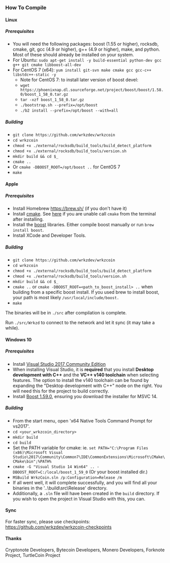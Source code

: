 ### How To Compile
#### Linux

##### Prerequisites

- You will need the following packages: boost (1.55 or higher), rocksdb, cmake, git, gcc (4.9 or higher), g++ (4.9 or higher), make, and python. Most of these should already be installed on your system.
- For Ubuntu: `sudo apt-get install -y build-essential python-dev gcc g++ git cmake libboost-all-dev`
- For CentOS 7 (x64): `yum install git-svn make cmake gcc gcc-c++ libstdc++-static -y`
  - Note for CentOS 7: to install later version of boost devel:
  - `wget https://phoenixnap.dl.sourceforge.net/project/boost/boost/1.58.0/boost_1_58_0.tar.gz`
  - `tar -xzf boost_1_58_0.tar.gz`
  - `./bootstrap.sh --prefix=/opt/boost`
  - `./b2 install --prefix=/opt/boost --with=all`

##### Building

- `git clone https://github.com/wrkzdev/wrkzcoin`
- `cd wrkzcoin`
- `chmod +x ./external/rocksdb/build_tools/build_detect_platform`
- `chmod +x ./external/rocksdb/build_tools/version.sh`
- `mkdir build && cd $_`
- `cmake ..`
- Or `cmake -DBOOST_ROOT=/opt/boost ..` for CentOS 7
- `make`

#### Apple

##### Prerequisites

- Install Homebrew https://brew.sh/ (if you don't have it)
- Install [cmake](https://cmake.org/). See [here](https://stackoverflow.com/questions/23849962/cmake-installer-for-mac-fails-to-create-usr-bin-symlinks) if you are unable call `cmake` from the terminal after installing.
- Install the [boost](http://www.boost.org/) libraries. Either compile boost manually or run `brew install boost`.
- Install XCode and Developer Tools.

##### Building

- `git clone https://github.com/wrkzdev/wrkzcoin`
- `cd wrkzcoin`
- `chmod +x ./external/rocksdb/build_tools/build_detect_platform`
- `chmod +x ./external/rocksdb/build_tools/version.sh`
- `mkdir build && cd $_`
- `cmake ..` or `cmake -DBOOST_ROOT=<path_to_boost_install> ..` when building
  from a specific boost install. If you used brew to install boost, your path is most likely `/usr/local/include/boost.`
- `make`

The binaries will be in `./src` after compilation is complete.

Run `./src/Wrkzd` to connect to the network and let it sync (it may take a while).

#### Windows 10

##### Prerequisites
- Install [Visual Studio 2017 Community Edition](https://www.visualstudio.com/thank-you-downloading-visual-studio/?sku=Community&rel=15&page=inlineinstall)
- When installing Visual Studio, it is **required** that you install **Desktop development with C++** and the **VC++ v140 toolchain** when selecting features. The option to install the v140 toolchain can be found by expanding the "Desktop development with C++" node on the right. You will need this for the project to build correctly.
- Install [Boost 1.59.0](https://sourceforge.net/projects/boost/files/boost-binaries/1.59.0/), ensuring you download the installer for MSVC 14.

##### Building

- From the start menu, open 'x64 Native Tools Command Prompt for vs2017'.
- `cd <your_wrkzcoin_directory>`
- `mkdir build`
- `cd build`
- Set the PATH variable for cmake: ie. `set PATH="C:\Program Files (x86)\Microsoft Visual Studio\2017\Community\Common7\IDE\CommonExtensions\Microsoft\CMake\CMake\bin";%PATH%`
- `cmake -G "Visual Studio 14 Win64" .. -DBOOST_ROOT=C:/local/boost_1_59_0` (Or your boost installed dir.)
- `MSBuild WrkzCoin.sln /p:Configuration=Release /m`
- If all went well, it will complete successfully, and you will find all your binaries in the '..\build\src\Release' directory.
- Additionally, a `.sln` file will have been created in the `build` directory. If you wish to open the project in Visual Studio with this, you can.

#### Sync
For faster sync, please use checkpoints: https://github.com/wrkzdev/wrkzcoin-checkpoints

#### Thanks
Cryptonote Developers, Bytecoin Developers, Monero Developers, Forknote Project, TurtleCoin Project
